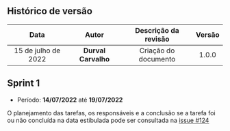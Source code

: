 ## Histórico de versão

| Data | Autor | Descrição da revisão | Versão |
| :--: | :---: | :------------------: | :----: |
| 15 de julho de 2022 | **Durval Carvalho** | Criação do documento | 1.0.0 |

## Sprint 1

* Período: **14/07/2022** até **19/07/2022**


O planejamento das tarefas, os responsáveis e a conclusão se a tarefa foi ou não concluída na data estibulada pode ser consultada na [issue #124](https://github.com/fga-eps-mds/2022-1-MeasureSoftGram-Doc/issues/124)
